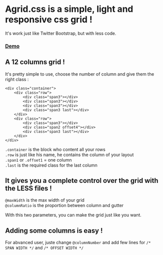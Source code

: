 # Agrid.css is a simple, light and responsive css grid !

It's work just like Twitter Bootstrap, but with less code. 

### [Demo](http://www.yago-art.ch/agrid/)

## A 12 columns grid !

It's pretty simple to use, choose the number of column and give them the right class :

```
<div class="container">
    <div class="row">
        <div class="span3"></div>
        <div class="span3"></div>
        <div class="span3"></div>
        <div class="span3 last"></div>
    </div>
    <div class="row">
        <div class="span3"></div>
        <div class="span2 offset4"></div>
        <div class="span3 last"></div>
    </div>
</div>
```

```.container``` is the block who content all your rows<br />
```.row``` is just like his name, he contains the column of your layout<br />
```.span1``` or ```.offset1``` = one column <br />
```.last``` is the required class for the last column

## It gives you a complete control over the grid with the LESS files !

```@maxWidth``` is the max width of your grid<br />
```@columnRatio``` is the proportion between column and gutter

With this two parameters, you can make the grid just like you want.


## Adding some columns is easy !
For abvanced user, juste change ```@columnNumber``` and add few lines for ```/* SPAN WIDTH */``` and ```/* OFFSET WIDTH */```
